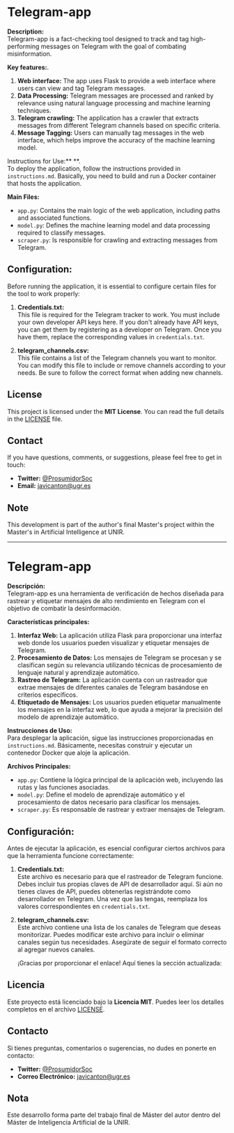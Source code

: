 # Telegram-app

**Description:**  
Telegram-app is a fact-checking tool designed to track and tag high-performing messages on Telegram with the goal of combating misinformation.

**Key features:**.

1. **Web interface:** The app uses Flask to provide a web interface where users can view and tag Telegram messages.
2. **Data Processing:** Telegram messages are processed and ranked by relevance using natural language processing and machine learning techniques.
3. **Telegram crawling:** The application has a crawler that extracts messages from different Telegram channels based on specific criteria.
4. **Message Tagging:** Users can manually tag messages in the web interface, which helps improve the accuracy of the machine learning model.

Instructions for Use:** **.  
To deploy the application, follow the instructions provided in `instructions.md`. Basically, you need to build and run a Docker container that hosts the application.

**Main Files:**

- `app.py`: Contains the main logic of the web application, including paths and associated functions.
- `model.py`: Defines the machine learning model and data processing required to classify messages.
- `scraper.py`: Is responsible for crawling and extracting messages from Telegram.

## Configuration:

Before running the application, it is essential to configure certain files for the tool to work properly:

1. **Credentials.txt:**  
   This file is required for the Telegram tracker to work. You must include your own developer API keys here. If you don't already have API keys, you can get them by registering as a developer on Telegram. Once you have them, replace the corresponding values in `credentials.txt`.

2. **telegram_channels.csv:**  
   This file contains a list of the Telegram channels you want to monitor. You can modify this file to include or remove channels according to your needs. Be sure to follow the correct format when adding new channels.

## License

This project is licensed under the **MIT License**. You can read the full details in the [LICENSE](LICENSE) file.

## Contact

If you have questions, comments, or suggestions, please feel free to get in touch:

- **Twitter:** [@ProsumidorSoc](https://twitter.com/ProsumidorSoc)
- **Email:** [javicanton@ugr.es](mailto:javicanton@ugr.es)

## Note

This development is part of the author's final Master's project within the Master's in Artificial Intelligence at UNIR.

---

# Telegram-app

**Descripción:**  
Telegram-app es una herramienta de verificación de hechos diseñada para rastrear y etiquetar mensajes de alto rendimiento en Telegram con el objetivo de combatir la desinformación.

**Características principales:**

1. **Interfaz Web:** La aplicación utiliza Flask para proporcionar una interfaz web donde los usuarios pueden visualizar y etiquetar mensajes de Telegram.
2. **Procesamiento de Datos:** Los mensajes de Telegram se procesan y se clasifican según su relevancia utilizando técnicas de procesamiento de lenguaje natural y aprendizaje automático.
3. **Rastreo de Telegram:** La aplicación cuenta con un rastreador que extrae mensajes de diferentes canales de Telegram basándose en criterios específicos.
4. **Etiquetado de Mensajes:** Los usuarios pueden etiquetar manualmente los mensajes en la interfaz web, lo que ayuda a mejorar la precisión del modelo de aprendizaje automático.

**Instrucciones de Uso:**  
Para desplegar la aplicación, sigue las instrucciones proporcionadas en `instructions.md`. Básicamente, necesitas construir y ejecutar un contenedor Docker que aloje la aplicación.

**Archivos Principales:**

- `app.py`: Contiene la lógica principal de la aplicación web, incluyendo las rutas y las funciones asociadas.
- `model.py`: Define el modelo de aprendizaje automático y el procesamiento de datos necesario para clasificar los mensajes.
- `scraper.py`: Es responsable de rastrear y extraer mensajes de Telegram.

## Configuración:

Antes de ejecutar la aplicación, es esencial configurar ciertos archivos para que la herramienta funcione correctamente:

1. **Credentials.txt:**  
   Este archivo es necesario para que el rastreador de Telegram funcione. Debes incluir tus propias claves de API de desarrollador aquí. Si aún no tienes claves de API, puedes obtenerlas registrándote como desarrollador en Telegram. Una vez que las tengas, reemplaza los valores correspondientes en `credentials.txt`.

2. **telegram_channels.csv:**  
   Este archivo contiene una lista de los canales de Telegram que deseas monitorizar. Puedes modificar este archivo para incluir o eliminar canales según tus necesidades. Asegúrate de seguir el formato correcto al agregar nuevos canales.

   ¡Gracias por proporcionar el enlace! Aquí tienes la sección actualizada:

## Licencia

Este proyecto está licenciado bajo la **Licencia MIT**. Puedes leer los detalles completos en el archivo [LICENSE](LICENSE).

## Contacto

Si tienes preguntas, comentarios o sugerencias, no dudes en ponerte en contacto:

- **Twitter:** [@ProsumidorSoc](https://twitter.com/ProsumidorSoc)
- **Correo Electrónico:** [javicanton@ugr.es](mailto:javicanton@ugr.es)

## Nota

Este desarrollo forma parte del trabajo final de Máster del autor dentro del Máster de Inteligencia Artificial de la UNIR.